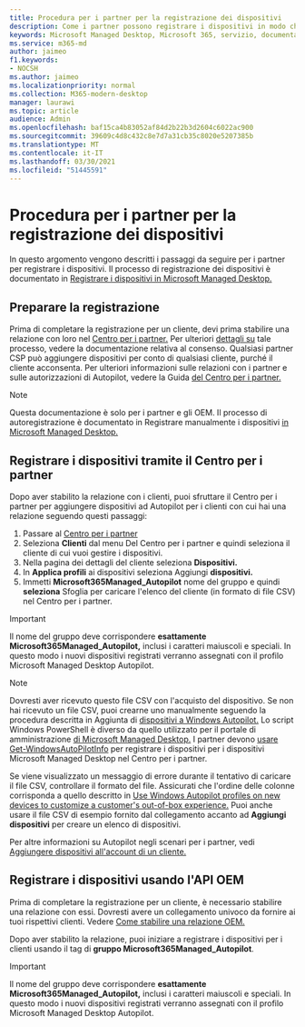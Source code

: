 ```yaml
---
title: Procedura per i partner per la registrazione dei dispositivi
description: Come i partner possono registrare i dispositivi in modo che possano essere gestiti da Microsoft Managed Desktop
keywords: Microsoft Managed Desktop, Microsoft 365, servizio, documentazione
ms.service: m365-md
author: jaimeo
f1.keywords:
- NOCSH
ms.author: jaimeo
ms.localizationpriority: normal
ms.collection: M365-modern-desktop
manager: laurawi
ms.topic: article
audience: Admin
ms.openlocfilehash: baf15ca4b83052af84d2b22b3d2604c6022ac900
ms.sourcegitcommit: 39609c4d8c432c8e7d7a31cb35c8020e5207385b
ms.translationtype: MT
ms.contentlocale: it-IT
ms.lasthandoff: 03/30/2021
ms.locfileid: "51445591"
---
```

# <a name="steps-for-partners-to-register-devices"></a>Procedura per i partner per la registrazione dei dispositivi


In questo argomento vengono descritti i passaggi da seguire per i partner per registrare i dispositivi. Il processo di registrazione dei dispositivi è documentato in [Registrare i dispositivi in Microsoft Managed Desktop.](register-devices-self.md)



## <a name="prepare-for-registration"></a>Preparare la registrazione 
Prima di completare la registrazione per un cliente, devi prima stabilire una relazione con loro nel [Centro per i partner.](https://partner.microsoft.com/dashboard) Per ulteriori [dettagli su](/windows/deployment/windows-autopilot/registration-auth#csp-authorization) tale processo, vedere la documentazione relativa al consenso. Qualsiasi partner CSP può aggiungere dispositivi per conto di qualsiasi cliente, purché il cliente acconsenta. Per ulteriori informazioni sulle relazioni con i partner e sulle autorizzazioni di Autopilot, vedere la Guida [del Centro per i partner.](/partner-center/customers_revoke_admin_privileges#windows-autopilot)


> [!NOTE]
> Questa documentazione è solo per i partner e gli OEM. Il processo di autoregistrazione è documentato in Registrare manualmente i dispositivi [in Microsoft Managed Desktop.](register-devices-self.md)


## <a name="register-devices-by-using-partner-center"></a>Registrare i dispositivi tramite il Centro per i partner

Dopo aver stabilito la relazione con i clienti, puoi sfruttare il Centro per i partner per aggiungere dispositivi ad Autopilot per i clienti con cui hai una relazione seguendo questi passaggi:

1. Passare al [Centro per i partner](https://partner.microsoft.com/dashboard)
2. Seleziona **Clienti** dal menu Del Centro per i partner e quindi seleziona il cliente di cui vuoi gestire i dispositivi.
3. Nella pagina dei dettagli del cliente seleziona **Dispositivi.**
4. In **Applica profili** ai dispositivi seleziona Aggiungi **dispositivi.**
5. Immetti **Microsoft365Managed_Autopilot** nome del gruppo e quindi **seleziona** Sfoglia per caricare l'elenco del cliente (in formato di file CSV) nel Centro per i partner.


> [!IMPORTANT]
> Il nome del gruppo deve corrispondere **esattamente Microsoft365Managed_Autopilot,** inclusi i caratteri maiuscoli e speciali. In questo modo i nuovi dispositivi registrati verranno assegnati con il profilo Microsoft Managed Desktop Autopilot.

>[!NOTE]
> Dovresti aver ricevuto questo file CSV con l'acquisto del dispositivo. Se non hai ricevuto un file CSV, puoi crearne uno manualmente seguendo la procedura descritta in Aggiunta di [dispositivi a Windows Autopilot.](/windows/deployment/windows-autopilot/add-devices#collecting-the-hardware-id-from-existing-devices-using-powershell) Lo script Windows PowerShell è diverso da quello utilizzato per il portale di amministrazione [di Microsoft Managed Desktop.](./register-devices-self.md?view=o365-worldwide#obtain-the-hardware-hash) I partner devono [usare Get-WindowsAutoPilotInfo](https://www.powershellgallery.com/packages/Get-WindowsAutoPilotInfo) per registrare i dispositivi per i dispositivi Microsoft Managed Desktop nel Centro per i partner.

Se viene visualizzato un messaggio di errore durante il tentativo di caricare il file CSV, controllare il formato del file. Assicurati che l'ordine delle colonne corrisponda a quello descritto in [Use Windows Autopilot profiles on new devices to customize a customer's out-of-box experience.](/partner-center/autopilot#add-devices-to-a-customers-account) Puoi anche usare il file CSV di esempio fornito dal collegamento accanto ad **Aggiungi dispositivi** per creare un elenco di dispositivi. 

Per altre informazioni su Autopilot negli scenari per i partner, vedi [Aggiungere dispositivi all'account di un cliente.](/partner-center/autopilot#add-devices-to-a-customers-account)


## <a name="register-devices-by-using-the-oem-api"></a>Registrare i dispositivi usando l'API OEM

Prima di completare la registrazione per un cliente, è necessario stabilire una relazione con essi. Dovresti avere un collegamento univoco da fornire ai tuoi rispettivi clienti. Vedere [Come stabilire una relazione OEM.](/windows/deployment/windows-autopilot/registration-auth#oem-authorization)

Dopo aver stabilito la relazione, puoi iniziare a registrare i dispositivi per i clienti usando il tag di **gruppo Microsoft365Managed_Autopilot**.

> [!IMPORTANT]
> Il nome del gruppo deve corrispondere **esattamente Microsoft365Managed_Autopilot,** inclusi i caratteri maiuscoli e speciali. In questo modo i nuovi dispositivi registrati verranno assegnati con il profilo Microsoft Managed Desktop Autopilot.
